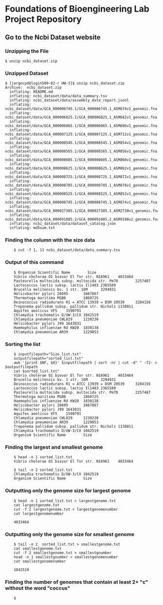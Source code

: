 # Foundations of Bioengineering Lab Project Repository
## Go to the Ncbi Dataset website
### Unzipping the File

    $ unzip ncbi_dataset.zip
    
### Unzipped Dataset

    $ [jorgecpd@login509-02-r HW-3]$ unzip ncbi_dataset.zip
    Archive:  ncbi_dataset.zip
      inflating: README.md
      inflating: ncbi_dataset/data/data_summary.tsv
      inflating: ncbi_dataset/data/assembly_data_report.jsonl
      inflating: ncbi_dataset/data/GCA_000006745.1/GCA_000006745.1_ASM674v1_genomic.fna
      inflating: ncbi_dataset/data/GCA_000006825.1/GCA_000006825.1_ASM682v1_genomic.fna
      inflating: ncbi_dataset/data/GCA_000006865.1/GCA_000006865.1_ASM686v1_genomic.fna
      inflating: ncbi_dataset/data/GCA_000007125.1/GCA_000007125.1_ASM712v1_genomic.fna
      inflating: ncbi_dataset/data/GCA_000008545.1/GCA_000008545.1_ASM854v1_genomic.fna
      inflating: ncbi_dataset/data/GCA_000008565.1/GCA_000008565.1_ASM856v1_genomic.fna
      inflating: ncbi_dataset/data/GCA_000008605.1/GCA_000008605.1_ASM860v1_genomic.fna
      inflating: ncbi_dataset/data/GCA_000008625.1/GCA_000008625.1_ASM862v1_genomic.fna
      inflating: ncbi_dataset/data/GCA_000008725.1/GCA_000008725.1_ASM872v1_genomic.fna
      inflating: ncbi_dataset/data/GCA_000008785.1/GCA_000008785.1_ASM878v1_genomic.fna
      inflating: ncbi_dataset/data/GCA_000008525.1/GCA_000008525.1_ASM852v1_genomic.fna
      inflating: ncbi_dataset/data/GCA_000008745.1/GCA_000008745.1_ASM874v1_genomic.fna
      inflating: ncbi_dataset/data/GCA_000027305.1/GCA_000027305.1_ASM2730v1_genomic.fna
      inflating: ncbi_dataset/data/GCA_000091085.2/GCA_000091085.2_ASM9108v2_genomic.fna
      inflating: ncbi_dataset/data/dataset_catalog.json
      inflating: md5sum.txt
      
### Finding the column with the size data

        $ cut -f 1, 11 ncbi_dataset/data/data_summary.tsv
        
### Output of this command

        $ Organism Scientific Name        Size
        Vibrio cholerae O1 biovar El Tor str. N16961    4033464
        Pasteurella multocida subsp. multocida str. Pm70        2257487
        Lactococcus lactis subsp. lactis Il1403 2365589
        Brucella melitensis bv. 1 str. 16M      3294931
        Helicobacter pylori 26695       1667867
        Thermotoga maritima MSB8        1860725
        Deinococcus radiodurans R1 = ATCC 13939 = DSM 20539     3284156
        Treponema pallidum subsp. pallidum str. Nichols 1138011
        Aquifex aeolicus VF5    1590791
        Chlamydia trachomatis D/UW-3/CX 1042519
        Chlamydia pneumoniae CWL029     1230230
        Helicobacter pylori J99 1643831
        Haemophilus influenzae Rd KW20  1830138
        Chlamydia pneumoniae AR39       1229853

### Sorting the list 

        $ inputfilepath="Size_list.txt"
        outputfilepath="sorted_list.txt"
        awk '{print $NF, $0}' $inputfilepath | sort -nr | cut -d" " -f2- > $outputfilepath
        cat $sorted_list.txt"
        Vibrio cholerae O1 biovar El Tor str. N16961    4033464
        Brucella melitensis bv. 1 str. 16M      3294931
        Deinococcus radiodurans R1 = ATCC 13939 = DSM 20539     3284156
        Lactococcus lactis subsp. lactis Il1403 2365589
        Pasteurella multocida subsp. multocida str. Pm70        2257487
        Thermotoga maritima MSB8        1860725
        Haemophilus influenzae Rd KW20  1830138
        Helicobacter pylori 26695       1667867
        Helicobacter pylori J99 1643831
        Aquifex aeolicus VF5    1590791
        Chlamydia pneumoniae CWL029     1230230
        Chlamydia pneumoniae AR39       1229853
        Treponema pallidum subsp. pallidum str. Nichols 1138011
        Chlamydia trachomatis D/UW-3/CX 1042519
        Organism Scientific Name        Size

### Finding the largest and smallest genome 

        $ head -n 1 sorted_list.txt
        Vibrio cholerae O1 biovar El Tor str. N16961    4033464

        $ tail -n 2 sorted_list.txt
        Chlamydia trachomatis D/UW-3/CX 1042519
        Organism Scientific Name        Size

### Outputting only the genome size for largest genome

        $ head -n 1 sorted_list.txt > largestgenome.txt
        cat largestgenome.txt
        cut -f 2 largestgenome.txt > largestgenomenumber
        cat largestgenomenumber
        
        4033464

### Outputting only the genome size for smallest genome

        $ tail -n 2  sorted_list.txt > smallestgenome.txt
        cat smallestgenome.txt
        cut -f 2 smallestgenome.txt > smallestgnumber
        head -n 1 smallestgnumber > smallestgenomenumber
        cat smallestgenomenumber

        1042519

### Finding the number of genomes that contain at least 2+ "c" without the word "coccus"

        $ 

        

        



        


        

        

